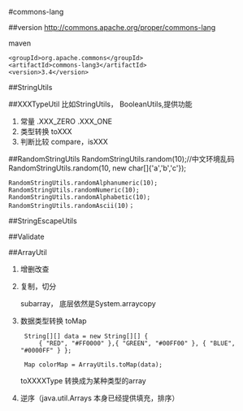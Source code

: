 #commons-lang

##version
http://commons.apache.org/proper/commons-lang

maven

	<groupId>org.apache.commons</groupId>
	<artifactId>commons-lang3</artifactId>
	<version>3.4</version>

##StringUtils

##XXXTypeUtil
比如StringUtils， BooleanUtils,提供功能

1. 常量 	.XXX_ZERO 	.XXX_ONE
2. 类型转换  toXXX
3. 判断比较 	compare，isXXX


##RandomStringUtils
	RandomStringUtils.random(10);//中文环境乱码
	RandomStringUtils.random(10, new char[]{'a','b','c'});
	
	RandomStringUtils.randomAlphanumeric(10);
	RandomStringUtils.randomNumeric(10);
	RandomStringUtils.randomAlphabetic(10);
	RandomStringUtils.randomAscii(10)；

##StringEscapeUtils

##Validate

##ArrayUtil
1. 增删改查
2. 复制，切分

	subarray， 底层依然是System.arraycopy

3. 数据类型转换 
	toMap

		String[][] data = new String[][] { 
			{ "RED", "#FF0000" },{ "GREEN", "#00FF00" }, { "BLUE", "#0000FF" } };

		Map colorMap = ArrayUtils.toMap(data);

	toXXXXType 转换成为某种类型的array

4. 逆序（java.util.Arrays 本身已经提供填充，排序）



